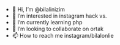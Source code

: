 - 👋 Hi, I’m @bilalinizim
- 👀 I’m interested in instagram hack vs.
- 🌱 I’m currently learning php
- 💞️ I’m looking to collaborate on ortak 
- 📫 How to reach me instagram/bilalonlie

<!---
bilalinizim/bilalinizim is a ✨ special ✨ repository because its `README.md` (this file) appears on your GitHub profile.
You can click the Preview link to take a look at your changes.
--->
